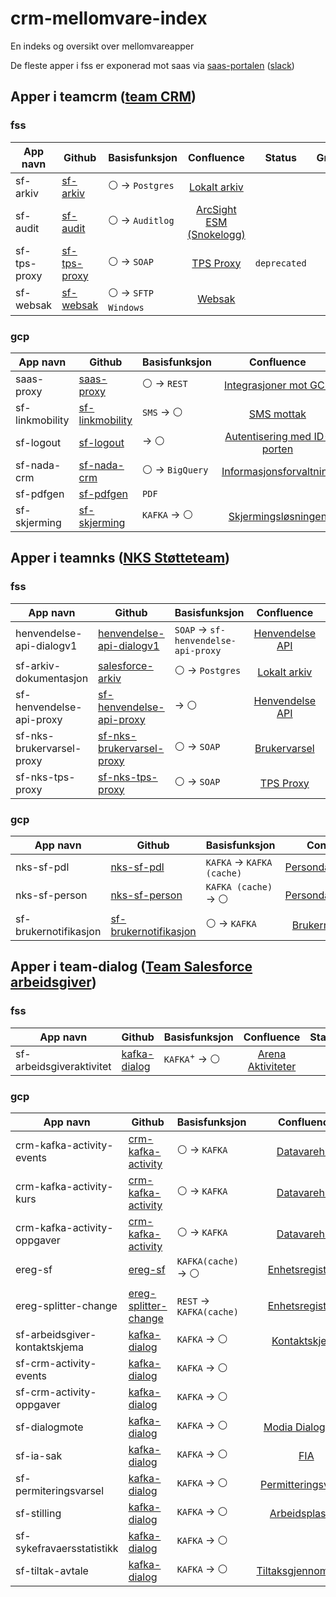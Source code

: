 # crm-mellomvare-index
En indeks og oversikt over mellomvareapper

De fleste apper i fss er exponerad mot saas via [saas-portalen](https://saas-to-nav-api-portal.nav.no) ([slack](https://nav-it.slack.com/app_redirect?channel=saas-tilgang-til-nav-apier))

## Apper i teamcrm ([team CRM](https://teamkatalog.nav.no/team/06a47c6b-557c-491e-b036-d6abbc77b04f))

### fss

| App navn  | Github | Basisfunksjon | Confluence | Status | Grafana |
| --------- | ------ | ------------- | :--------: | ------ | :-----: |
| sf-arkiv  | [sf-arkiv](https://github.com/navikt/sf-arkiv) | :white_circle: -> `Postgres` | [Lokalt arkiv](https://confluence.adeo.no/display/PTC/Lokalt+arkiv) | | |
| sf-audit  | [sf-audit](https://github.com/navikt/sf-audit) | :white_circle: -> `Auditlog` | [ArcSight ESM (Snokelogg)](https://confluence.adeo.no/pages/viewpage.action?pageId=358554596) ||[:chart_with_upwards_trend:](https://grafana.nais.io/d/2grjuRxnz/crm-mellomvare-alerts?orgId=1&from=now-2d&to=now&viewPanel=62)|
| sf-tps-proxy | [sf-tps-proxy](https://github.com/navikt/sf-tps-proxy) | :white_circle: -> `SOAP` | [TPS Proxy](https://confluence.adeo.no/display/PTC/TPS+Proxy) | `deprecated` |[:chart_with_upwards_trend:](https://grafana.nais.io/d/2grjuRxnz/crm-mellomvare-alerts?orgId=1&from=now-2d&to=now&viewPanel=68)| |
| sf-websak | [sf-websak](https://github.com/navikt/sf-websak) | :white_circle: -> `SFTP Windows` | [Websak](https://confluence.adeo.no/display/PTC/Websak)|| [:chart_with_upwards_trend:](https://grafana.nais.io/d/2grjuRxnz/crm-mellomvare-alerts?orgId=1&from=now-30d&to=now&viewPanel=72) |

### gcp

| App navn  | Github | Basisfunksjon | Confluence | Status | Grafana |
| --------- | ------ | ------------- | :--------: | ------ | :-----: |
| saas-proxy | [saas-proxy](https://github.com/navikt/saas-proxy) | :white_circle: -> `REST` | [Integrasjoner mot GCP](https://confluence.adeo.no/display/PTC/Integrasjoner+mot+GCP) ||[:chart_with_upwards_trend:](https://grafana.nais.io/d/2grjuRxnz/crm-mellomvare-alerts?orgId=1&viewPanel=98)|
| sf-linkmobility | [sf-linkmobility](https://github.com/navikt/sf-linkmobility) | `SMS` -> :white_circle: | [SMS mottak](https://confluence.adeo.no/display/PTC/SMS+mottak) | `deprecated` | [:chart_with_upwards_trend:](https://grafana.nais.io/d/2grjuRxnz/crm-mellomvare-alerts?orgId=1&viewPanel=88)|
| sf-logout  | [sf-logout](https://github.com/navikt/sf-logout ) | -> :white_circle: | [Autentisering med ID-porten](https://confluence.adeo.no/display/PTC/Autentisering+med+ID-porten) || [:chart_with_upwards_trend:](https://grafana.nais.io/d/2grjuRxnz/crm-mellomvare-alerts?orgId=1&viewPanel=130)|
| sf-nada-crm | [sf-nada-crm](https://github.com/navikt/sf-nada-crm) | :white_circle: -> `BigQuery` | [Informasjonsforvaltning](https://confluence.adeo.no/pages/viewpage.action?pageId=460429182) || [:chart_with_upwards_trend:](https://grafana.nais.io/d/2grjuRxnz/crm-mellomvare-alerts?orgId=1&viewPanel=124&from=now-24h&to=now) |
| sf-pdfgen | [sf-pdfgen](https://github.com/navikt/sf-pdfgen) | `PDF` ||||
| sf-skjerming | [sf-skjerming](https://github.com/navikt/sf-skjerming) | `KAFKA` -> :white_circle: | [Skjermingsløsningen](https://confluence.adeo.no/pages/viewpage.action?pageId=395739530) || [:chart_with_upwards_trend:](https://grafana.nais.io/d/2grjuRxnz/crm-mellomvare-alerts?orgId=1&from=now-2d&to=now&viewPanel=89) |

## Apper i teamnks ([NKS Støtteteam](https://teamkatalog.nav.no/team/7e59af11-68bf-4485-ae7e-259966ccfc38))

### fss

| App navn  | Github | Basisfunksjon | Confluence | Status | Grafana |
| --------- | ------ | ------------- | :--------: | ------ | :-----: |
| henvendelse-api-dialogv1 | [henvendelse-api-dialogv1](https://github.com/navikt/henvendelse-api-dialogv1) | `SOAP` -> `sf-henvendelse-api-proxy` | [Henvendelse API](https://confluence.adeo.no/display/PTC/Salesforce+Henvendelse+API) | `deprecated` | [:chart_with_upwards_trend:](https://grafana.nais.io/d/2grjuRxnz/crm-mellomvare-alerts?orgId=1&from=now-2d&to=now) |
| sf-arkiv-dokumentasjon | [salesforce-arkiv](https://github.com/navikt/salesforce-arkiv) | :white_circle: -> `Postgres` | [Lokalt arkiv](https://confluence.adeo.no/display/PTC/Lokalt+arkiv) | `deprecated` | [:chart_with_upwards_trend:](https://grafana.nais.io/d/2grjuRxnz/crm-mellomvare-alerts?orgId=1&from=1686285096897&to=1686288035359&viewPanel=66) |
| sf-henvendelse-api-proxy | [sf-henvendelse-api-proxy](https://github.com/navikt/sf-henvendelse-api-proxy) | -> :white_circle: | [Henvendelse API](https://confluence.adeo.no/display/PTC/Salesforce+Henvendelse+API) || [:chart_with_upwards_trend:](https://grafana.nais.io/d/2grjuRxnz/crm-mellomvare-alerts?orgId=1&from=now-2d&to=now) |
| sf-nks-brukervarsel-proxy | [sf-nks-brukervarsel-proxy](https://github.com/navikt/sf-nks-brukervarsel-proxy) | :white_circle: -> `SOAP` | [Brukervarsel](https://confluence.adeo.no/display/PTC/Brukervarsel) || [:chart_with_upwards_trend:](https://grafana.nais.io/d/2grjuRxnz/crm-mellomvare-alerts?orgId=1&from=now-24h&to=now&editPanel=108) |
| sf-nks-tps-proxy | [sf-nks-tps-proxy](https://github.com/navikt/sf-nks-tps-proxy) | :white_circle: -> `SOAP` | [TPS Proxy](https://confluence.adeo.no/display/PTC/TPS+Proxy)| `deprecated`  `inactive` ||

### gcp

| App navn  | Github | Basisfunksjon | Confluence | Status | Grafana |
| --------- | ------ | ------------- | :--------: | ------ | :-----: |
| nks-sf-pdl  | [nks-sf-pdl](https://github.com/navikt/nks-sf-pdl) | `KAFKA` -> `KAFKA (cache)` | [Persondataløsningen](https://confluence.adeo.no/pages/viewpage.action?pageId=358547953) | `deprecated` | [:chart_with_upwards_trend:](https://grafana.nais.io/d/2grjuRxnz/crm-mellomvare-alerts?orgId=1&from=now-2d&to=now&viewPanel=81) |
| nks-sf-person | [nks-sf-person](https://github.com/navikt/nks-sf-person) | `KAFKA (cache)` -> :white_circle: | [Persondataløsningen](https://confluence.adeo.no/pages/viewpage.action?pageId=358547953) | `deprecated` | [:chart_with_upwards_trend:](https://grafana.nais.io/d/2grjuRxnz/crm-mellomvare-alerts?orgId=1&from=now-2d&to=now&viewPanel=102) |
| sf-brukernotifikasjon | [sf-brukernotifikasjon](https://github.com/navikt/sf-brukernotifikasjon) | :white_circle: -> `KAFKA` | [Brukernotifikasjon](https://confluence.adeo.no/display/PTC/Brukernotifikasjon+-+SF+-%3E+sf-brukernotifikasjon) || [:chart_with_upwards_trend:](https://grafana.nais.io/d/2grjuRxnz/crm-mellomvare-alerts?orgId=1&from=now-2d&to=now&viewPanel=65) |

## Apper i team-dialog ([Team Salesforce arbeidsgiver](https://teamkatalog.nav.no/team/ca3111db-6766-4821-a6d9-604a3a2564fa))

### fss

| App navn  | Github | Basisfunksjon | Confluence | Status | Grafana |
| --------- | ------ | ------------- | :--------: | ------ | :-----: |
| sf-arbeidsgiveraktivitet | [kafka-dialog](https://github.com/navikt/kafka-dialog) | `KAFKA`<sup>+</sup> -> :white_circle: | [Arena Aktiviteter](https://confluence.adeo.no/display/PTC/Arena+Aktiviteter) || [:chart_with_upwards_trend:](https://grafana.nais.io/d/-8rGLXB4k/mellomvare-teamdialog?orgId=1&from=now-2d&to=now&viewPanel=19) |

### gcp

| App navn  | Github | Basisfunksjon | Confluence | Status | Grafana |
| --------- | ------ | ------------- | :--------: | ------ | :-----: |
| crm-kafka-activity-events | [crm-kafka-activity](https://github.com/navikt/crm-kafka-activity) | :white_circle: -> `KAFKA` | [Datavarehus](https://confluence.adeo.no/display/PTC/Datavarehus) |||
| crm-kafka-activity-kurs | [crm-kafka-activity](https://github.com/navikt/crm-kafka-activity) | :white_circle: -> `KAFKA` | [Datavarehus](https://confluence.adeo.no/display/PTC/Datavarehus) |||
| crm-kafka-activity-oppgaver | [crm-kafka-activity](https://github.com/navikt/crm-kafka-activity) | :white_circle: -> `KAFKA` | [Datavarehus](https://confluence.adeo.no/display/PTC/Datavarehus) |||
| ereg-sf | [ereg-sf](https://github.com/navikt/ereg-sf) | `KAFKA(cache)` -> :white_circle: | [Enhetsregisteret](https://confluence.adeo.no/display/PTC/Enhetsregisteret) || [:chart_with_upwards_trend:](https://grafana.nais.io/d/-8rGLXB4k/mellomvare-teamdialog?orgId=1&from=now-2d&to=now&viewPanel=2)|
| ereg-splitter-change | [ereg-splitter-change](https://github.com/navikt/ereg-splitter-change) | `REST` -> `KAFKA(cache)` | [Enhetsregisteret](https://confluence.adeo.no/display/PTC/Enhetsregisteret) || [:chart_with_upwards_trend:](https://grafana.nais.io/d/-8rGLXB4k/mellomvare-teamdialog?orgId=1&from=now-2d&to=now&viewPanel=4)|
| sf-arbeidsgiver-kontaktskjema | [kafka-dialog](https://github.com/navikt/kafka-dialog) | `KAFKA` -> :white_circle: | [Kontaktskjema](https://confluence.adeo.no/display/PTC/Kontaktskjema) || [:chart_with_upwards_trend:](https://grafana.nais.io/d/-8rGLXB4k/mellomvare-teamdialog?orgId=1&from=now-2d&to=now&viewPanel=6) |
| sf-crm-activity-events | [kafka-dialog](https://github.com/navikt/kafka-dialog) | `KAFKA` -> :white_circle: ||| [:chart_with_upwards_trend:](https://grafana.nais.io/d/-8rGLXB4k/mellomvare-teamdialog?orgId=1&from=now-2d&to=now&viewPanel=22)|
| sf-crm-activity-oppgaver | [kafka-dialog](https://github.com/navikt/kafka-dialog) | `KAFKA` -> :white_circle: ||| [:chart_with_upwards_trend:](https://grafana.nais.io/d/-8rGLXB4k/mellomvare-teamdialog?orgId=1&from=now-2d&to=now&viewPanel=23)|
| sf-dialogmote | [kafka-dialog](https://github.com/navikt/kafka-dialog) | `KAFKA` -> :white_circle: | [Modia Dialogmøte](https://confluence.adeo.no/pages/viewpage.action?pageId=439124041) || [:chart_with_upwards_trend:](https://grafana.nais.io/d/-8rGLXB4k/mellomvare-teamdialog?orgId=1&from=now-2d&to=now&viewPanel=16) |
| sf-ia-sak| [kafka-dialog](https://github.com/navikt/kafka-dialog) | `KAFKA` -> :white_circle: | [FIA](https://confluence.adeo.no/display/PTC/FIA) || [:chart_with_upwards_trend:](https://grafana.nais.io/d/-8rGLXB4k/mellomvare-teamdialog?orgId=1&from=now-2d&to=now&viewPanel=14)|
| sf-permiteringsvarsel | [kafka-dialog](https://github.com/navikt/kafka-dialog) | `KAFKA` -> :white_circle: | [Permitteringsvarsel](https://confluence.adeo.no/pages/viewpage.action?pageId=366852440) || [:chart_with_upwards_trend:](https://grafana.nais.io/d/-8rGLXB4k/mellomvare-teamdialog?orgId=1&from=now-2d&to=now&viewPanel=8) |
| sf-stilling | [kafka-dialog](https://github.com/navikt/kafka-dialog) | `KAFKA` -> :white_circle: | [Arbeidsplassen](https://confluence.adeo.no/display/PTC/Arbeidsplassen) || [:chart_with_upwards_trend:](https://grafana.nais.io/d/-8rGLXB4k/mellomvare-teamdialog?orgId=1&from=now-2d&to=now&viewPanel=12)|
| sf-sykefravaersstatistikk | [kafka-dialog](https://github.com/navikt/kafka-dialog) | `KAFKA` -> :white_circle: ||| [:chart_with_upwards_trend:](https://grafana.nais.io/d/-8rGLXB4k/mellomvare-teamdialog?orgId=1&from=now-2d&to=now&viewPanel=20) |
| sf-tiltak-avtale | [kafka-dialog](https://github.com/navikt/kafka-dialog) | `KAFKA` -> :white_circle: | [Tiltaksgjennomføring](https://confluence.adeo.no/pages/viewpage.action?pageId=514484870)  || [:chart_with_upwards_trend:](https://grafana.nais.io/d/-8rGLXB4k/mellomvare-teamdialog?orgId=1&from=now-2d&to=now&editPanel=8) |


